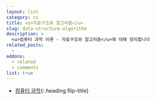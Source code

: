 ```yaml
---
layout: list
category: cs
title: <u>자료구조와 알고리즘</u>
slug: data-structure-algorithm
description: >
  <u>컴퓨터 과학 이론 - 자료구조와 알고리즘</u>에 대해 정리합니다
related_posts:
  -
addons:
  - related
  - comments
list: true
---
```


* [컴퓨터 과학]{:.heading.flip-title}

[컴퓨터 과학]: /cs/
